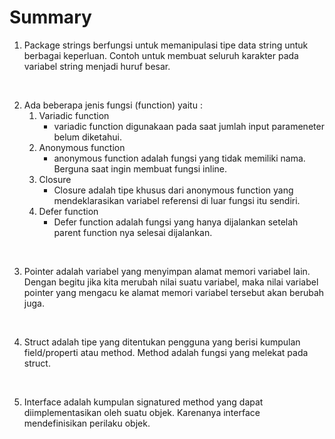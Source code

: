 # Summary

1. Package strings berfungsi untuk memanipulasi tipe data string untuk berbagai keperluan. Contoh untuk membuat seluruh karakter pada variabel string menjadi huruf besar.

<br>

2. Ada beberapa jenis fungsi (function) yaitu :
   1. Variadic function
      - variadic function digunakaan pada saat jumlah input parameneter belum diketahui.
   2. Anonymous function
      - anonymous function adalah fungsi yang tidak memiliki nama. Berguna saat ingin membuat fungsi inline.
   3. Closure
      - Closure adalah tipe khusus dari anonymous function yang mendeklarasikan variabel referensi di luar fungsi itu sendiri.
   4. Defer function
      - Defer function adalah fungsi yang hanya dijalankan setelah parent function nya selesai dijalankan.

<br>

3. Pointer adalah variabel yang menyimpan alamat memori variabel lain. Dengan begitu jika kita merubah nilai suatu variabel, maka nilai variabel pointer yang mengacu ke alamat memori variabel tersebut akan berubah juga.

<br>

4. Struct adalah tipe yang ditentukan pengguna yang berisi kumpulan field/properti atau method. Method adalah fungsi yang melekat pada struct.

<br>

5. Interface adalah kumpulan signatured method yang dapat diimplementasikan oleh suatu objek. Karenanya interface mendefinisikan perilaku objek.